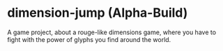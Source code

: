 # dimension-jump (Alpha-Build)
A game project, about a rouge-like dimensions game, where you have to fight with the power of glyphs you find around the world.
